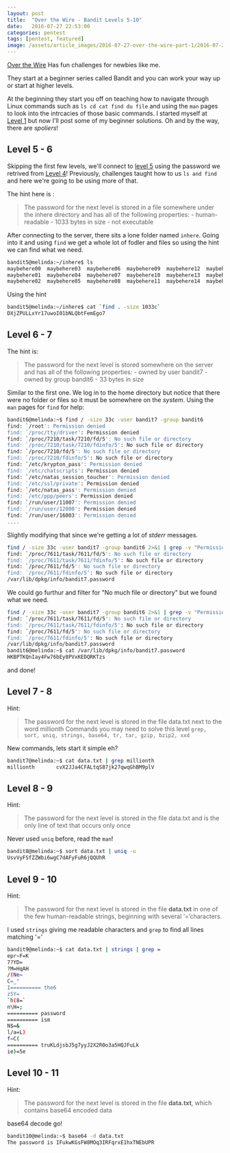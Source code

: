 ```yaml
---
layout: post
title:  "Over the Wire - Bandit Levels 5-10"
date:   2016-07-27 22:53:00
categories: pentest
tags: [pentest, featured]
image: /assets/article_images/2016-07-27-over-the-wire-part-1/2016-07-27.jpg
---
```



[Over the Wire](http://overthewire.org/wargames/) Has fun challenges for newbies like me.

They start at a beginner series called Bandit and you can work your way up or start at higher levels.

At the beginning they start you off on teaching how to navigate through Linux commands such as `ls cd cat find du file` and using the `man` pages to look into the intrcacies of those basic commands. I started myself at [Level 1](http://overthewire.org/wargames/bandit/bandit0.html) but now I'll post some of my beginner solutions. Oh and by the way, there are _spoliers_!


## Level 5 - 6
Skipping the first  few levels, we'll connect to [level 5](http://overthewire.org/wargames/bandit/bandit6.html) using the password we retrived from [Level 4](http://overthewire.org/wargames/bandit/bandit5.html)!
Previously, challenges taught how to us `ls and find` and here we're going to be using more of that.

The hint here is :

>The password for the next level is stored in a file somewhere under the inhere directory and has all of the following properties: - human-readable - 1033 bytes in size - not executable

After connecting to the server, there sits a lone folder named `inhere`. Going into it and using `find` we get a whole lot of fodler and files so using the hint we can find what we need.

```sh
bandit5@melinda:~/inhere$ ls
maybehere00  maybehere03  maybehere06  maybehere09  maybehere12  maybehere15  maybehere18
maybehere01  maybehere04  maybehere07  maybehere10  maybehere13  maybehere16  maybehere19
maybehere02  maybehere05  maybehere08  maybehere11  maybehere14  maybehere17
```
Using the hint

```sh
bandit5@melinda:~/inhere$ cat `find . -size 1033c`
DXjZPULLxYr17uwoI01bNLQbtFemEgo7
```

## Level 6 - 7
The hint is:

>The password for the next level is stored somewhere on the server and has all of the following properties: - owned by user bandit7 - owned by group bandit6 - 33 bytes in size

Similar to the first one. We log in to the home directory but notice that there were no folder or files so it must be somewhere on the _system_. Using the `man` pages for `find` for help:

```sh
bandit6@melinda:~$ find / -size 33c -user bandit7 -group bandit6
find: `/root': Permission denied
find: `/proc/tty/driver': Permission denied
find: `/proc/7210/task/7210/fd/5': No such file or directory
find: `/proc/7210/task/7210/fdinfo/5': No such file or directory
find: `/proc/7210/fd/5': No such file or directory
find: `/proc/7210/fdinfo/5': No such file or directory
find: `/etc/krypton_pass': Permission denied
find: `/etc/chatscripts': Permission denied
find: `/etc/natas_session_toucher': Permission denied
find: `/etc/ssl/private': Permission denied
find: `/etc/natas_pass': Permission denied
find: `/etc/ppp/peers': Permission denied
find: `/run/user/11007': Permission denied
find: `/run/user/12000': Permission denied
find: `/run/user/16003': Permission denied
....
```

Slightly modifying that since we're getting a lot of *stderr* messages.

```sh
find / -size 33c -user bandit7 -group bandit6 2>&1 | grep -v "Permission denied"
find: `/proc/7611/task/7611/fd/5': No such file or directory
find: `/proc/7611/task/7611/fdinfo/5': No such file or directory
find: `/proc/7611/fd/5': No such file or directory
find: `/proc/7611/fdinfo/5': No such file or directory
/var/lib/dpkg/info/bandit7.password
```

We could go furthur and filter for "No much file or directory" but we found what we need.

```sh
find / -size 33c -user bandit7 -group bandit6 2>&1 | grep -v "Permission denied"
find: `/proc/7611/task/7611/fd/5': No such file or directory
find: `/proc/7611/task/7611/fdinfo/5': No such file or directory
find: `/proc/7611/fd/5': No such file or directory
find: `/proc/7611/fdinfo/5': No such file or directory
/var/lib/dpkg/info/bandit7.password
bandit6@melinda:~$ cat /var/lib/dpkg/info/bandit7.password
HKBPTKQnIay4Fw76bEy8PVxKEDQRKTzs
```

and done!

## Level 7 - 8
Hint: 

> The password for the next level is stored in the file data.txt next to the word millionth
> Commands you may need to solve this level
> `grep, sort, uniq, strings, base64, tr, tar, gzip, bzip2, xxd`

New commands, lets start it simple eh?

```sh
bandit7@melinda:~$ cat data.txt | grep millionth
millionth       cvX2JJa4CFALtqS87jk27qwqGhBM9plV
```

## Level 8 - 9

Hint:

> The password for the next level is stored in the file data.txt and is the only line of text that occurs only once

Never used `uniq` before, read the `man`!

```sh
bandit8@melinda:~$ sort data.txt | uniq -u
UsvVyFSfZZWbi6wgC7dAFyFuR6jQQUhR
```



## Level 9 - 10

Hint: 

>  The password for the next level is stored in the file **data.txt** in one of the few human-readable strings, beginning with several ‘=’characters.

I used `strings` giving me readable characters and `grep` to find all lines matching '='

```sh
bandit9@melinda:~$ cat data.txt | strings | grep =
epr~F=K
7?YD=
?M=HqAH
/(Ne=
C=_"
I========== the6
z5Y=
`h(8=`
n\H=;
========== password
========== ism
N$=&
l/a=L)
f=C(
========== truKLdjsbJ5g7yyJ2X2R0o3a5HQJFuLk
ie)=5e
```



## Level 10 - 11

Hint:

> The password for the next level is stored in the file **data.txt**, which contains base64 encoded data

base64 decode go!

```sh
bandit10@melinda:~$ base64 -d data.txt
The password is IFukwKGsFW8MOq3IRFqrxE1hxTNEbUPR
```

